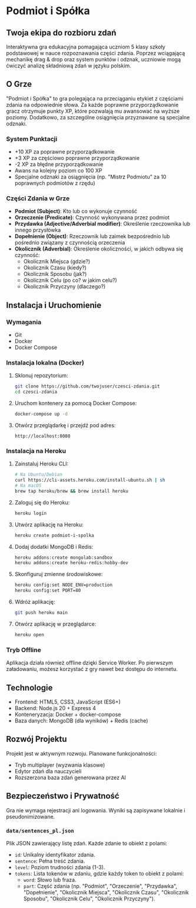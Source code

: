 # Podmiot i Spółka
## Twoja ekipa do rozbioru zdań

Interaktywna gra edukacyjna pomagająca uczniom 5 klasy szkoły podstawowej w nauce rozpoznawania części zdania. Poprzez wciągającą mechanikę drag & drop oraz system punktów i odznak, uczniowie mogą ćwiczyć analizę składniową zdań w języku polskim.

## O Grze

"Podmiot i Spółka" to gra polegająca na przeciąganiu etykiet z częściami zdania na odpowiednie słowa. Za każde poprawne przyporządkowanie gracz otrzymuje punkty XP, które pozwalają mu awansować na wyższe poziomy. Dodatkowo, za szczególne osiągnięcia przyznawane są specjalne odznaki.

### System Punktacji

- +10 XP za poprawne przyporządkowanie
- +3 XP za częściowo poprawne przyporządkowanie
- -2 XP za błędne przyporządkowanie
- Awans na kolejny poziom co 100 XP
- Specjalne odznaki za osiągnięcia (np. "Mistrz Podmiotu" za 10 poprawnych podmiotów z rzędu)

### Części Zdania w Grze

* **Podmiot (Subject)**: Kto lub co wykonuje czynność
* **Orzeczenie (Predicate)**: Czynność wykonywana przez podmiot
* **Przydawka (Adjective/Adverbial modifier)**: Określenie rzeczownika lub innego przysłówka
* **Dopełnienie (Object)**: Rzeczownik lub zaimek bezpośrednio lub pośrednio związany z czynnością orzeczenia
* **Okolicznik (Adverbial)**: Określenie okoliczności, w jakich odbywa się czynność:
  - Okolicznik Miejsca (gdzie?)
  - Okolicznik Czasu (kiedy?)
  - Okolicznik Sposobu (jak?)
  - Okolicznik Celu (po co? w jakim celu?)
  - Okolicznik Przyczyny (dlaczego?)

## Instalacja i Uruchomienie

### Wymagania
- Git
- Docker
- Docker Compose

### Instalacja lokalna (Docker)

1. Sklonuj repozytorium:
   ```bash
   git clone https://github.com/twojuser/czesci-zdania.git
   cd czesci-zdania
   ```

2. Uruchom kontenery za pomocą Docker Compose:
   ```bash
   docker-compose up -d
   ```

3. Otwórz przeglądarkę i przejdź pod adres:
   ```
   http://localhost:8080
   ```

### Instalacja na Heroku

1. Zainstaluj Heroku CLI:
   ```bash
   # Na Ubuntu/Debian
   curl https://cli-assets.heroku.com/install-ubuntu.sh | sh
   # Na macOS
   brew tap heroku/brew && brew install heroku
   ```

2. Zaloguj się do Heroku:
   ```bash
   heroku login
   ```

3. Utwórz aplikację na Heroku:
   ```bash
   heroku create podmiot-i-spolka
   ```

4. Dodaj dodatki MongoDB i Redis:
   ```bash
   heroku addons:create mongolab:sandbox
   heroku addons:create heroku-redis:hobby-dev
   ```

5. Skonfiguruj zmienne środowiskowe:
   ```bash
   heroku config:set NODE_ENV=production
   heroku config:set PORT=80
   ```

6. Wdróż aplikację:
   ```bash
   git push heroku main
   ```

7. Otwórz aplikację w przeglądarce:
   ```bash
   heroku open
   ```

### Tryb Offline

Aplikacja działa również offline dzięki Service Worker. Po pierwszym załadowaniu, możesz korzystać z gry nawet bez dostępu do internetu.

## Technologie

- Frontend: HTML5, CSS3, JavaScript (ES6+)
- Backend: Node.js 20 + Express 4
- Konteneryzacja: Docker + docker-compose
- Baza danych: MongoDB (dla wyników) + Redis (cache)

## Rozwój Projektu

Projekt jest w aktywnym rozwoju. Planowane funkcjonalności:
- Tryb multiplayer (wyzwania klasowe)
- Edytor zdań dla nauczycieli
- Rozszerzona baza zdań generowana przez AI

## Bezpieczeństwo i Prywatność

Gra nie wymaga rejestracji ani logowania. Wyniki są zapisywane lokalnie i pseudonimizowane.

### `data/sentences_pl.json`

Plik JSON zawierający listę zdań. Każde zdanie to obiekt z polami:

*   `id`: Unikalny identyfikator zdania.
*   `sentence`: Pełna treść zdania.
*   `level`: Poziom trudności zdania (1-3).
*   `tokens`: Lista tokenów w zdaniu, gdzie każdy token to obiekt z polami:
    *   `word`: Słowo lub fraza.
    *   `part`: Część zdania (np. "Podmiot", "Orzeczenie", "Przydawka", "Dopełnienie", "Okolicznik Miejsca", "Okolicznik Czasu", "Okolicznik Sposobu", "Okolicznik Celu", "Okolicznik Przyczyny").